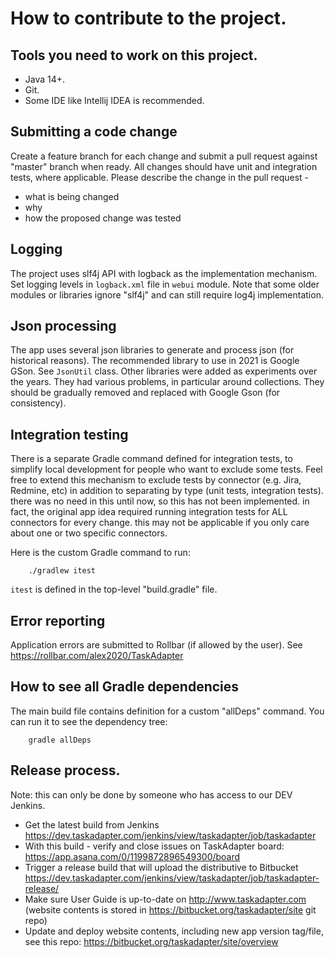 # How to contribute to the project.

## Tools you need to work on this project.
* Java 14+.
* Git.
* Some IDE like Intellij IDEA is recommended.

## Submitting a code change
Create a feature branch for each change and submit a pull request against "master" branch when ready.
All changes should have unit and integration tests, where applicable.
Please describe the change in the pull request - 

* what is being changed
* why
* how the proposed change was tested

## Logging

The project uses slf4j API with logback as the implementation mechanism. Set logging levels in `logback.xml` file
in `webui` module. Note that some older modules or libraries ignore "slf4j" and can still require log4j implementation.

## Json processing

The app uses several json libraries to generate and process json (for historical reasons). 
The recommended library to use in 2021 is Google GSon. See `JsonUtil` class.
Other libraries were added as experiments over the years. They had various problems, in particular
around collections. They should be gradually removed and replaced with Google Gson
(for consistency).

## Integration testing
There is a separate Gradle command defined for integration tests, to simplify local development for people who want
to exclude some tests. Feel free to extend this mechanism to exclude tests by connector (e.g. Jira, Redmine, etc)
in addition to separating by type (unit tests, integration tests). there was no need in this until now, so this has 
not been implemented. in fact, the original app idea required running integration tests for ALL connectors for every
change. this may not be applicable if you only care about one or two specific connectors.

Here is the custom Gradle command to run:

```
    ./gradlew itest
```

`itest` is defined in the top-level "build.gradle" file.

## Error reporting
Application errors are submitted to Rollbar (if allowed by the user). See https://rollbar.com/alex2020/TaskAdapter

## How to see all Gradle dependencies

The main build file contains definition for a custom "allDeps" command. You can run it to see the dependency tree:

```
    gradle allDeps
```

## Release process.

Note: this can only be done by someone who has access to our DEV Jenkins.

* Get the latest build from Jenkins https://dev.taskadapter.com/jenkins/view/taskadapter/job/taskadapter
* With this build - verify and close issues on TaskAdapter board: https://app.asana.com/0/1199872896549300/board
* Trigger a release build that will upload the distributive to Bitbucket
  https://dev.taskadapter.com/jenkins/view/taskadapter/job/taskadapter-release/
* Make sure User Guide is up-to-date on http://www.taskadapter.com (website contents is stored in
  https://bitbucket.org/taskadapter/site git repo)
* Update and deploy website contents, including new app version tag/file, see this repo: https://bitbucket.org/taskadapter/site/overview


